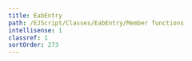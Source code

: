 ```yaml
---
title: EabEntry
path: /EJScript/Classes/EabEntry/Member functions
intellisense: 1
classref: 1
sortOrder: 273
---
```





